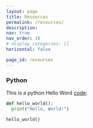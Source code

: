 ```yaml
---
layout: page
title: Resources
permalink: /resources/
description:
nav: true
nav_order: 10
# display_categories: []
horizontal: false

page_id: resources
---
```



### Python

This is a python Hello Word [code](https://github.com):
  
  ```python
  def hello_world():
    print("Hello, World!")
  
  hello_world()
  ```
